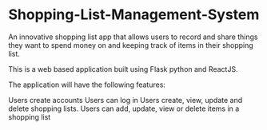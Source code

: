 # Shopping-List-Management-System
 An innovative shopping list app that allows users to record and share things they want to spend money on and keeping track of items in their shopping list.

This is a web based application built using Flask python and ReactJS.

The application will have the following features:

Users create accounts Users can log in Users create, view, update and delete shopping lists. Users can add, update, view or delete items in a shopping list
